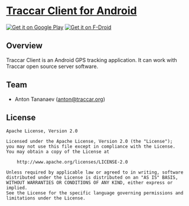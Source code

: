# [Traccar Client for Android](https://www.traccar.org/client)

[![Get it on Google Play](http://www.tananaev.com/badges/google-play.svg)](https://play.google.com/store/apps/details?id=com.agritracker.app) [![Get it on F-Droid](http://www.tananaev.com/badges/f-droid.svg)](https://f-droid.org/repository/browse/?fdid=com.agritracker.app)

## Overview

Traccar Client is an Android GPS tracking application. It can work with Traccar open source server software.

## Team

- Anton Tananaev ([anton@traccar.org](mailto:anton@traccar.org))

## License

    Apache License, Version 2.0

    Licensed under the Apache License, Version 2.0 (the "License");
    you may not use this file except in compliance with the License.
    You may obtain a copy of the License at

        http://www.apache.org/licenses/LICENSE-2.0

    Unless required by applicable law or agreed to in writing, software
    distributed under the License is distributed on an "AS IS" BASIS,
    WITHOUT WARRANTIES OR CONDITIONS OF ANY KIND, either express or implied.
    See the License for the specific language governing permissions and
    limitations under the License.
